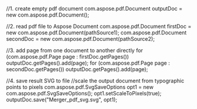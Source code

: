 
//1. create empty pdf document
com.aspose.pdf.Document outputDoc = new com.aspose.pdf.Document();

//2. read pdf file to Aspose Document
com.aspose.pdf.Document firstDoc = new com.aspose.pdf.Document(pathSource1);
com.aspose.pdf.Document secondDoc = new com.aspose.pdf.Document(pathSource2);

//3. add page from one document to another directly
for (com.aspose.pdf.Page page : firstDoc.getPages())
    outputDoc.getPages().add(page);
for (com.aspose.pdf.Page page : secondDoc.getPages())
    outputDoc.getPages().add(page);

//4. save result SVG to file
//scale the output document from typographic points to pixels
com.aspose.pdf.SvgSaveOptions opt1 = new com.aspose.pdf.SvgSaveOptions();
opt1.setScaleToPixels(true);
outputDoc.save("Merger_pdf_svg.svg", opt1);
